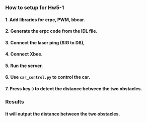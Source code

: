 ### How to setup for Hw5-1

#### 1. Add libraries for erpc, PWM, bbcar.

#### 2. Generate the erpc code from the IDL file.

#### 3. Connect the laser ping (SIG to D8),

#### 4. Connect Xbee.

#### 5. Run the server.

#### 6. Use `car_control.py` to control the car.

#### 7. Press key `D` to detect the distance between the two obstacles.

### Results

#### It will output the distance between the two obstacles.
